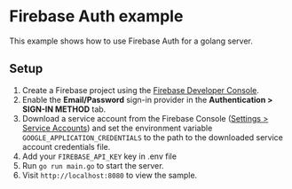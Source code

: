 # Firebase Auth example

This example shows how to use Firebase Auth for a golang server.

## Setup

1. Create a Firebase project using the [Firebase Developer Console](https://console.firebase.google.com).
2. Enable the **Email/Password** sign-in provider in the **Authentication > SIGN-IN METHOD** tab.
3. Download a service account from the Firebase Console ([Settings > Service Accounts](https://console.firebase.google.com/project/_/settings/serviceaccounts/adminsdk)) and set the environment variable `GOOGLE_APPLICATION_CREDENTIALS` to the path to the downloaded service account credentials file.
4. Add your `FIREBASE_API_KEY` key in .env file
5. Run `go run main.go` to start the server.
6. Visit `http://localhost:8080` to view the sample.
